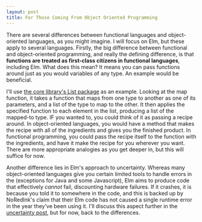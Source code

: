 ```yaml
---
layout: post
title: For Those Coming From Object Oriented Programming
---
```

There are several differences between functional languages and object-oriented languages, as you might imagine. I will focus on Elm, but these apply to several languages.	Firstly, the big difference between functional and object-oriented programming, and really the defining difference, is that **functions are treated as first-class citizens in functional languages**, including Elm. What does this mean? It means you can pass functions around just as you would variables of any type. An example would be beneficial. 


I'll use [the core library's List package](http://package.elm-lang.org/packages/elm-lang/core/1.0.0/List) as an example. Looking at the map function, it takes a function that maps from one type to another as one of its parameters, and a list of the type to map to the other. It then applies the specified function to each element in the list, producing a list of the mapped-to type. IF you wanted to, you could think of it as passing a recipe around. In object-oriented languages, you would have a method that makes the recipe with all of the ingredients and gives you the finished product. In functional programming, you could pass the recipe itself to the function with the ingredients, and have it make the recipe for you wherever you want. There are more appropriate analogies as you get deeper in, but this will suffice for now.

	
Another difference lies in Elm's approach to uncertainty. Whereas many object-oriented languages give you certain limited tools to handle errors in the (exceptions for Java and some Javascript), Elm aims to produce code that effectively *cannot* fail, discounting hardware failures. If it crashes, it is because you told it to somewhere in the code, and this is backed up by NoRedInk's claim that their Elm code has not caused a single runtime error in the year they've been using it. I'll discuss this aspect further in the [uncertainty post](http://colvardrm.github.io/Elm-Uncertainty), but for now, back to the differences.




